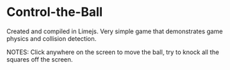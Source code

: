 # Control-the-Ball

Created and compiled in Limejs. Very simple game that demonstrates game physics and collision detection.

NOTES:
Click anywhere on the screen to move the ball, try to knock all the squares off the screen.
